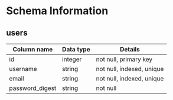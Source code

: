 # Schema Information

## users
| Column name | Data type | Details |
| ----------- | --------- | ------- |
| id          | integer   | not null, primary key|
| username    | string    | not null, indexed, unique|
| email       | string    | not null, indexed, unique|
| password_digest| string | not null|
